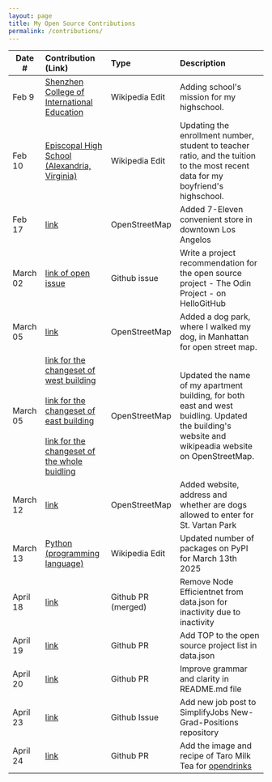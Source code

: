 ```yaml
---
layout: page
title: My Open Source Contributions
permalink: /contributions/
---
```


<!--
Type of the contribution should be "Wikipedia edit", "OpenStreet Map feature", "Documentation", "Course website", "Blog",
"Browser Add-on", etc.

The description should include a brief summary of what you did.

The link should bring us to a public page that shows your contribution. 

Replace the first row with your own contribution. 

-->





| Date #       | Contribution (Link)  | Type  | Description |
|---|:---|:---|:---|
| Feb 9   | [Shenzhen College of International Education](https://en.wikipedia.org/w/index.php?title=Shenzhen_College_of_International_Education&oldid=1274944672) | Wikipedia Edit |   Adding school's mission for my highschool. |
| Feb 10 | [Episcopal High School (Alexandria, Virginia)](https://en.wikipedia.org/w/index.php?title=Episcopal_High_School_(Alexandria,_Virginia)&oldid=1274948047) | Wikipedia Edit | Updating the enrollment number, student to teacher ratio, and the tuition to the most recent data for my boyfriend's highschool. |
|   Feb 17  |  [link](https://www.openstreetmap.org/changeset/162613535)   |   OpenStreetMap  |   Added 7-Eleven convenient store in downtown Los Angelos   |
|   March 02  |  [link of open issue](https://github.com/521xueweihan/HelloGitHub/issues/2913)   |   Github issue  |   Write a project recommendation for the open source project - The Odin Project - on HelloGitHub |
|   March 05  |  [link](https://www.openstreetmap.org/changeset/163232864#map=19/40.745827/-73.969834)   |    OpenStreetMap  |   Added a dog park, where I walked my dog, in Manhattan for open street map. |
|   March 05  |  [link for the changeset of west building](https://www.openstreetmap.org/changeset/163233291#map=19/40.744228/-73.971887)<br> <br>[link for the changeset of east building](https://www.openstreetmap.org/changeset/163233803)<br> <br>[link for the changeset of the whole buidling](https://www.openstreetmap.org/changeset/163234150) |    OpenStreetMap  |   Updated the name of my apartment building, for both east and west buidling. Updated the building's website and wikipeadia website on OpenStreetMap. |
|   March 12  |  [link](https://www.openstreetmap.org/changeset/163535138#map=17/40.744664/-73.972331)   |   OpenStreetMap  |   Added website, address and whether are dogs allowed to enter for St. Vartan Park   |
| March 13   | [Python (programming language)](https://en.wikipedia.org/w/index.php?diff=1280258434) | Wikipedia Edit |   Updated number of packages on PyPI for March 13th 2025 |
| April 18   | [link](https://github.com/MunGell/awesome-for-beginners/pull/1606) | Github PR (merged) |   Remove Node Efficientnet from data.json for inactivity due to inactivity |
| April 19   | [link](https://github.com/MunGell/awesome-for-beginners/pull/1609) | Github PR |   Add TOP to the open source project list in data.json  |
| April 20   | [link](https://github.com/activist-org/activist/pull/1226) | Github PR |   Improve grammar and clarity in README.md file  |
| April 23   | [link](https://github.com/SimplifyJobs/New-Grad-Positions/issues/1025) | Github Issue |   Add new job post to SimplifyJobs New-Grad-Positions repository  |
| April 24   | [link](https://github.com/alfg/opendrinks/pull/1439) | Github PR |   Add the image and recipe of Taro Milk Tea for [opendrinks](https://opendrinks.io)  |